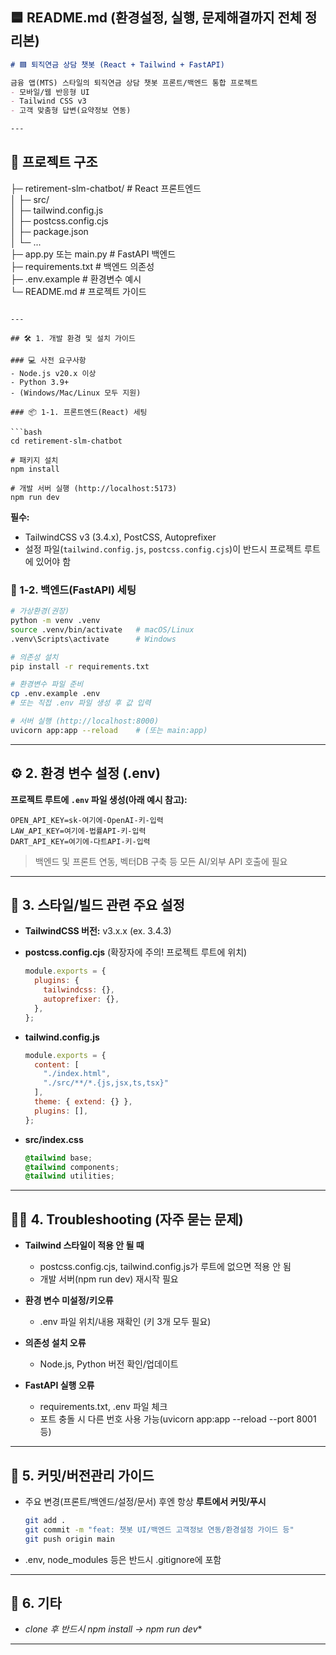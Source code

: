 ## 🟦 **README.md (환경설정, 실행, 문제해결까지 전체 정리본)**

```markdown
# 🟦 퇴직연금 상담 챗봇 (React + Tailwind + FastAPI)

금융 앱(MTS) 스타일의 퇴직연금 상담 챗봇 프론트/백엔드 통합 프로젝트  
- 모바일/웹 반응형 UI  
- Tailwind CSS v3  
- 고객 맞춤형 답변(요약정보 연동)  

---
```
## 🚩 프로젝트 구조

├─ retirement-slm-chatbot/   # React 프론트엔드  
│  ├─ src/  
│  ├─ tailwind.config.js  
│  ├─ postcss.config.cjs  
│  ├─ package.json  
│  └─ ...  
├─ app.py 또는 main.py       # FastAPI 백엔드  
├─ requirements.txt         # 백엔드 의존성  
├─ .env.example             # 환경변수 예시  
└─ README.md                # 프로젝트 가이드  

````

---

## 🛠️ 1. 개발 환경 및 설치 가이드

### 💻 사전 요구사항
- Node.js v20.x 이상
- Python 3.9+
- (Windows/Mac/Linux 모두 지원)

### 📦 1-1. 프론트엔드(React) 세팅

```bash
cd retirement-slm-chatbot

# 패키지 설치
npm install

# 개발 서버 실행 (http://localhost:5173)
npm run dev
````

**필수:**

* TailwindCSS v3 (3.4.x), PostCSS, Autoprefixer
* 설정 파일(`tailwind.config.js`, `postcss.config.cjs`)이 반드시 프로젝트 루트에 있어야 함

### 🐍 1-2. 백엔드(FastAPI) 세팅

```bash
# 가상환경(권장)
python -m venv .venv
source .venv/bin/activate   # macOS/Linux
.venv\Scripts\activate      # Windows

# 의존성 설치
pip install -r requirements.txt

# 환경변수 파일 준비
cp .env.example .env
# 또는 직접 .env 파일 생성 후 값 입력

# 서버 실행 (http://localhost:8000)
uvicorn app:app --reload    # (또는 main:app)
```

---

## ⚙️ 2. 환경 변수 설정 (.env)

**프로젝트 루트에 `.env` 파일 생성(아래 예시 참고):**

```
OPEN_API_KEY=sk-여기에-OpenAI-키-입력
LAW_API_KEY=여기에-법률API-키-입력
DART_API_KEY=여기에-다트API-키-입력
```

> 백엔드 및 프론트 연동, 벡터DB 구축 등 모든 AI/외부 API 호출에 필요

---

## 🎨 3. 스타일/빌드 관련 주요 설정

* **TailwindCSS 버전:** v3.x.x (ex. 3.4.3)
* **postcss.config.cjs**
  (확장자에 주의! 프로젝트 루트에 위치)

  ```js
  module.exports = {
    plugins: {
      tailwindcss: {},
      autoprefixer: {},
    },
  };
  ```
* **tailwind.config.js**

  ```js
  module.exports = {
    content: [
      "./index.html",
      "./src/**/*.{js,jsx,ts,tsx}"
    ],
    theme: { extend: {} },
    plugins: [],
  };
  ```
* **src/index.css**

  ```css
  @tailwind base;
  @tailwind components;
  @tailwind utilities;
  ```

---

## 🧑‍💻 4. Troubleshooting (자주 묻는 문제)

* **Tailwind 스타일이 적용 안 될 때**

  * postcss.config.cjs, tailwind.config.js가 루트에 없으면 적용 안 됨
  * 개발 서버(npm run dev) 재시작 필요
* **환경 변수 미설정/키오류**

  * .env 파일 위치/내용 재확인 (키 3개 모두 필요)
* **의존성 설치 오류**

  * Node.js, Python 버전 확인/업데이트
* **FastAPI 실행 오류**

  * requirements.txt, .env 파일 체크
  * 포트 충돌 시 다른 번호 사용 가능(uvicorn app\:app --reload --port 8001 등)

---

## 🔑 5. 커밋/버전관리 가이드

* 주요 변경(프론트/백엔드/설정/문서) 후엔 항상 **루트에서 커밋/푸시**

  ```bash
  git add .
  git commit -m "feat: 챗봇 UI/백엔드 고객정보 연동/환경설정 가이드 등"
  git push origin main
  ```
* .env, node\_modules 등은 반드시 .gitignore에 포함

---

## 📄 6. 기타

* *clone 후 반드시 npm install → npm run dev**


---

````


